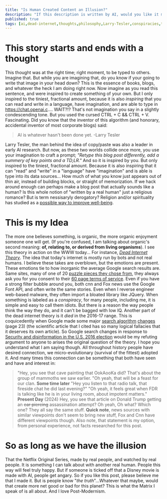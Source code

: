 ```yaml
---
title: "Is Human Created Content an Illusion?"
description: "If this description is written by AI, would you like it more or less?"
published: true
tags: [ai,dead-internet,thoughts,philosophy,Larry-Tesler,conspiracies,thoughts,deep-thoughts]
---
```


# This story starts and ends with a thought

This thought was at the right time; right moment, to be typed to others. Imagine that. But while you are imagining that, do you know if your going to write that image in your head down? This is the essence of books, blogs, and whatever the heck I am doing right now. Now imagine as you read this sentence, and were inspired to create something of your own. But I only inspired to the tiniest, fractional amount, because it is also *inspiring* that you can read and write in a language, have imagination, and are able to type in <https://chat.openai.c>.... WAIT?!? That's not imagination you say in a slightly condescending tone. But you used the cursed CTRL + C && CTRL + V. Fascinating. Did you know that the inventor of this algorithm (and honorary, accidental inventor of most corporate blogs) said:

> AI is whatever hasn't been done yet. -Larry Tesler

Larry Tesler, the man behind the idea of copy/paste was also a leader in early AI research. But now, as these two worlds collide once more, you use your imagination to craft a prompt; *"Retype this blog post differently, add a summery of key points and a TD;LR."* And so it is inspired by you. But only inspired to the tiniest, fractional amount. Because it is also inspiring that it can "read" and "write" in a "language" have "imagination" and is able is type into its data sources... How much of what you know just appears out of thin air, instead of building blocks, or straight of memorization. If we hack around enough can perhaps make a blog post that actually sounds like a human? Is this whole notion of "written by a real human" just a religious romance? But is term nessisaryly derogatory? Religion and/or spirituality has studied as a [possible way to improve well-being](https://www.ncbi.nlm.nih.gov/pmc/articles/PMC8651234/).

# This is my Idea

The more one believes something, is organic, the more organic enjoyment someone one will get. (If you're confused, I am talking about organic's second meaning: **of, relating to, or derived from living organisms**). I see this theory in action on the WWW today... For instance, [*Dead Internet Theory*](https://en.wikipedia.org/wiki/Dead_Internet_theory). The idea that today's internet is mostly run by bots and not real humans. I believe these takes are overblown, but the emotions are present. These emotions tie to how inorganic the average Google search results are. Same sites, many of one of 20 [puzzle pieces they chose from](https://hackr.io/blog/top-javascript-libraries), they always ask you for you consent to their [60 page terms of service](https://tosdr.org/). Even if you have a strong filter bubble around you, both cnn and Fox news use the Google Font API, and often write the same stories. Even when I reverse engineer web-based malware, they often import a bloated library like JQuery. When something is labeled as a *conspiracy*, for many people, including me, it is simple and easy to call them idiots. But there is a reason the way people think the way they do, and it can't be bagged with low IQ. Another part of the dead internet theory is it *died* in the 2016-17 range. This is coquicedently when Google made some major [search algorithm](https://blog.google/outreach-initiatives/public-policy/security-and-disinformation-us-2016-election/) [changes](https://arxiv.org/pdf/2404.08869) (page 23) (the scientific article that I cited has so many logical fallacies that it deserves its own article). So Google search changes in response to [Security and disinformation in the U.S. 2016 election](https://storage.googleapis.com/gweb-uniblog-publish-prod/documents/google_US2016election_findings_1_zm64A1G.pdf) would be my refuting argument to anyone to arises the original question of the theory. I hope you understand what I am saying though. All throughout history people have desired connection, we micro-evolutionary (survival of the fittest) adopted it. And many times this connection can be something that both have seen and have and interest in:

> "Hey, you see that cave painting that OokAooKa did? That's about the group of mammoths we saw earlier.
> "Oh yeah, that will be a feast for our clan.
> **Some time later**
> "Hey you listen to that radio talk, that fireside chat he did last evening?"
> "Oh yeah, it feels great when FDR is talking like he is in your living room, about impotent matters."
> **Present Day** (2024)
> Hey, you see that article on Donald Trump getting an ~~ear piercing~~ assassination attempt?
> Oh yeah, Oh what? Which one? They all say the same stuff.
**Quick note**, news sources with similar viewpoints don't seem to bring new stuff, Fox and Cnn have different viewpoints though. Also note, that statement is my option, from personal experience, not facts researched for this post.

# So as long as we have the illusion

That the Netflix Original Series, made by real people, and watched by real people. It is something I can talk about with another real human. People this way will feel truly happy. But if someone is ticked off that a Disney movie is made with AI, people get angary. So if you like this post, please believe me that I made it. But is people know "*the truth*"...Whatever that maybe, would that create more net good or bad for this planet? This is what the Matrix I speak of is all about. And I love Post-Modernism.
